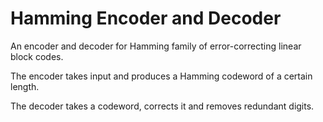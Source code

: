 # Hamming Encoder and Decoder

An encoder and decoder for Hamming family of error-correcting
linear block codes.

The encoder takes input and produces a Hamming codeword of a certain
length.

The decoder takes a codeword, corrects it and removes redundant digits.

